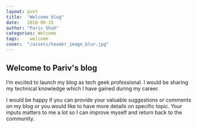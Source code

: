 ```yaml
---
layout: post
title:  "Welcome blog"
date:   2018-09-15
author: "Pariv Shah"
categories: Welcome
tags:	 welcome
cover:  "/assets/header_image_blur.jpg"
---
```


## Welcome to Pariv's blog

I’m excited to launch my blog as tech geek professional. I would be sharing my technical knowledge which I have gained during my career.

I would be happy if you can provide your valuable suggestions or comments on my blog or you would like to have more details on specific topic. Your inputs matters to me a lot so I can improve myself and return back to the community.